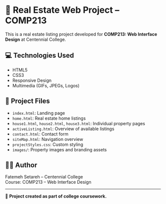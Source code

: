 # 🏡 Real Estate Web Project – COMP213

This is a real estate listing project developed for **COMP213: Web Interface Design** at Centennial College.

## 💻 Technologies Used
- HTML5
- CSS3
- Responsive Design
- Multimedia (GIFs, JPEGs, Logos)

## 📁 Project Files
- `index.html`: Landing page
- `home.html`: Real estate home listings
- `house1.html`, `house2.html`, `house3.html`: Individual property pages
- `activeListing.html`: Overview of available listings
- `contact.html`: Contact form
- `siteMap.html`: Navigation overview
- `projectStyles.css`: Custom styling
- `images/`: Property images and branding assets

## 👩‍🎓 Author
Fatemeh Setareh – Centennial College  
Course: COMP213 – Web Interface Design  


---

📌 **Project created as part of college coursework.**
